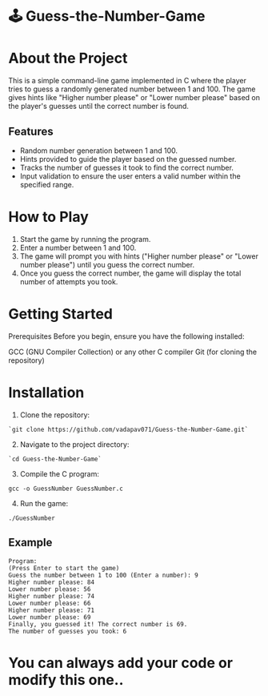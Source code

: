# 🕹️ Guess-the-Number-Game

# About the Project
This is a simple command-line game implemented in C where the player tries to guess a randomly generated number between 1 and 100. The game gives hints like "Higher number please" or "Lower number please" based on the player's guesses until the correct number is found.

## Features
- Random number generation between 1 and 100.
- Hints provided to guide the player based on the guessed number.
- Tracks the number of guesses it took to find the correct number.
- Input validation to ensure the user enters a valid number within the specified range.

# How to Play
1. Start the game by running the program.
2. Enter a number between 1 and 100.
3. The game will prompt you with hints ("Higher number please" or "Lower number please") until you guess the correct number.
4. Once you guess the correct number, the game will display the total number of attempts you took.

# Getting Started
Prerequisites
Before you begin, ensure you have the following installed:

GCC (GNU Compiler Collection) or any other C compiler
Git (for cloning the repository)

# Installation
1. Clone the repository:
```
`git clone https://github.com/vadapav071/Guess-the-Number-Game.git`
```
2. Navigate to the project directory:
```
`cd Guess-the-Number-Game`
```
3. Compile the C program:
```
gcc -o GuessNumber GuessNumber.c
```
4. Run the game:
```
./GuessNumber
```
## Example
```
Program:
(Press Enter to start the game)
Guess the number between 1 to 100 (Enter a number): 9
Higher number please: 84
Lower number please: 56
Higher number please: 74
Lower number please: 66
Higher number please: 71
Lower number please: 69
Finally, you guessed it! The correct number is 69.
The number of guesses you took: 6
```
# You can always add your code or modify this one..
